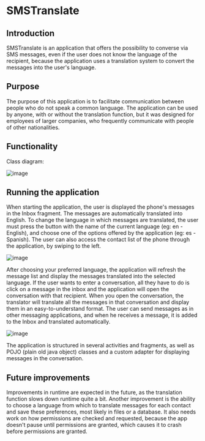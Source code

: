 # SMSTranslate

## Introduction
SMSTranslate is an application that offers the possibility to converse via SMS messages, even if the user does not know the language of the recipient, because the application uses a translation system to convert the messages into the user's language.

## Purpose

The purpose of this application is to facilitate communication between people who do not speak a common language.
The application can be used by anyone, with or without the translation function, but it was designed for employees of larger companies, who frequently communicate with people of other nationalities.

## Functionality

Class diagram:

![image](https://user-images.githubusercontent.com/53294181/121595153-a8983180-ca46-11eb-8008-ebb9bb4323fb.png)

## Running the application

When starting the application, the user is displayed the phone's messages in the Inbox fragment.
The messages are automatically translated into English.
To change the language in which messages are translated, the user must press the button with the name of the current language (eg: en - English), and choose one of the options offered by the application (eg: es - Spanish).
The user can also access the contact list of the phone through the application, by swiping to the left.

![image](https://user-images.githubusercontent.com/53294181/121595448-f57c0800-ca46-11eb-821a-091b6f7730b5.png)

After choosing your preferred language, the application will refresh the message list and display the messages translated into the selected language.
If the user wants to enter a conversation, all they have to do is click on a message in the inbox and the application will open the conversation with that recipient.
When you open the conversation, the translator will translate all the messages in that conversation and display them in an easy-to-understand format.
The user can send messages as in other messaging applications, and when he receives a message, it is added to the Inbox and translated automatically.

![image](https://user-images.githubusercontent.com/53294181/121595644-25c3a680-ca47-11eb-9822-29a563720d6a.png)

The application is structured in several activities and fragments, as well as POJO (plain old java object) classes and a custom adapter for displaying messages in the conversation.

## Future improvements

Improvements in runtime are expected in the future, as the translation function slows down runtime quite a bit.
Another improvement is the ability to choose a language from which to translate messages for each contact and save these preferences, most likely in files or a database.
It also needs work on how permissions are checked and requested, because the app doesn't pause until permissions are granted, which causes it to crash before permissions are granted.
